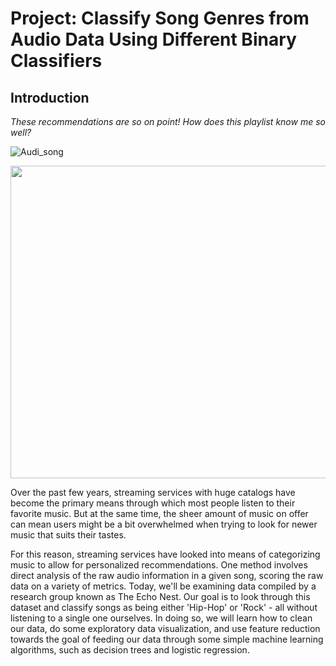 # Project: Classify Song Genres from Audio Data Using Different Binary Classifiers

## Introduction

*These recommendations are so on point! How does this playlist know me so well?*

![Audi_song](https://user-images.githubusercontent.com/67468718/107107282-05f44b80-67e5-11eb-8b8a-669085d9361d.JPG)


<p align="center">
  <img width="660" height="500" src="https://user-images.githubusercontent.com/67468718/107107282-05f44b80-67e5-11eb-8b8a-669085d9361d.JPG">
</p>


Over the past few years, streaming services with huge catalogs have become the primary means through which most people listen to their favorite music. But at the same time, the sheer amount of music on offer can mean users might be a bit overwhelmed when trying to look for newer music that suits their tastes.

For this reason, streaming services have looked into means of categorizing music to allow for personalized recommendations. One method involves direct analysis of the raw audio information in a given song, scoring the raw data on a variety of metrics. Today, we'll be examining data compiled by a research group known as The Echo Nest. Our goal is to look through this dataset and classify songs as being either 'Hip-Hop' or 'Rock' - all without listening to a single one ourselves. In doing so, we will learn how to clean our data, do some exploratory data visualization, and use feature reduction towards the goal of feeding our data through some simple machine learning algorithms, such as decision trees and logistic regression.
